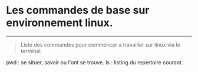 # Les commandes de base sur environnement linux.
-----------------------------------------------
> Liste des commandes pour commencer a travailler sur linux via le terminal.

pwd : se situer, savoir ou l'ont se trouve.
ls  : listing du repertoire courant.
